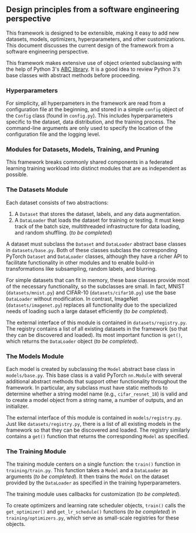 
## <a name=internals></a>Design principles from a software engineering perspective

This framework is designed to be extensible, making it easy to add new datasets, models, optimizers, hyperparameters, and other customizations. This document discusses the current design of the framework from a software engineering perspective.

This framework makes extensive use of object oriented subclassing with the help of Python 3's [ABC library](https://docs.python.org/3/library/abc.html). It is a good idea to review Python 3's base classes with abstract methods before proceeding.

### Hyperparameters

For simplicity, all hyperpameters in the framework are read from a configuration file at the beginning, and stored in a simple `config` object of the `Config` class (found in `config.py`). This includes hyperparameters specific to the dataset, data distribution, and the training process. The command-line arguments are only used to specify the location of the configuration file and the logging level.

### Modules for Datasets, Models, Training, and Pruning

This framework breaks commonly shared components in a federated learning training workload into distinct modules that are as independent as possible.

### The Datasets Module

Each dataset consists of two abstractions:

1. A `Dataset` that stores the dataset, labels, and any data augmentation.
2. A `DataLoader` that loads the dataset for training or testing. It must keep track of the batch size, multithreaded infrastructure for data loading, and random shuffling. (*to be completed*)

A dataset must subclass the `Dataset` and `DataLoader` abstract base classes in `datasets/base.py`. Both of these classes subclass the corresponding PyTorch `Dataset` and `DataLoader` classes, although they have a richer API to facilitate functionality in other modules and to enable build-in transformations like subsampling, random labels, and blurring.

For simple datasets that can fit in memory, these base classes provide most of the necessary functionality, so the subclasses are small. In fact, MNIST (`datasets/mnist.py`) and CIFAR-10 (`datasets/cifar10.py`) use the base `DataLoader` without modification. In contrast, ImageNet (`datasets/imagenet.py`) replaces all functionality due to the specialized needs of loading such a large dataset efficiently (*to be completed*).

The external interface of this module is contained in `datasets/registry.py`. The registry contains a list of all existing datasets in the framework (so that they can be discovered and loaded). Its most important function is `get()`, which returns the `DataLoader` object (*to be completed*).

### The Models Module

Each model is created by subclassing the `Model` abstract base class in `models/base.py`. This base class is a valid PyTorch `nn.Module` with several additional abstract methods that support other functionality throughout the framework. In particular, any subclass must have static methods to determine whether a string model name (e.g., `cifar_resnet_18`) is valid and to create a model object from a string name, a number of outputs, and an initializer.

The external interface of this module is contained in `models/registry.py`. Just like `datasets/registry.py`, there is a list of all existing models in the framework so that they can be discovered and loaded. The registry similarly contains a `get()` function that returns the corresponding `Model` as specified.

### The Training Module

The training module centers on a single function: the `train()` function in `training/train.py`. This function takes a `Model` and a `DataLoader` as arguments (*to be completed*). It then trains the `Model` on the dataset provided by the `DataLoader` as specified in the training hyperparameters.

The training module uses callbacks for customization (*to be completed*).

To create optimizers and learning rate scheduler objects, `train()` calls the `get_optimizer()` and `get_lr_schedule()` functions (*to be completed*) in `training/optimizers.py`, which serve as small-scale registries for these objects.
